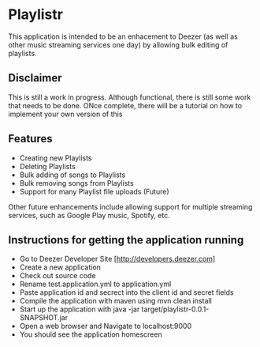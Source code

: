 # Playlistr

This application is intended to be an enhacement to Deezer (as well as other music streaming services one day) by allowing bulk editing of playlists.

## Disclaimer

This is still a work in progress. Although functional, there is still some work that needs to be done. ONce complete, there will be a tutorial on how to implement your own version of this

## Features

- Creating new Playlists
- Deleting Playlists
- Bulk adding of songs to Playlists
- Bulk removing songs from Playlists
- Support for many Playlist file uploads (Future)

Other future enhancements include allowing support for multiple streaming services, such as Google Play music, Spotify, etc.

## Instructions for getting the application running

- Go to Deezer Developer Site [http://developers.deezer.com]
- Create a new application
- Check out source code
- Rename test.application.yml to application.yml
- Paste application id and secrect into the client id and secret fields
- Compile the application with maven using mvn clean install
- Start up the application with java -jar target/playlistr-0.0.1-SNAPSHOT.jar
- Open a web browser and Navigate to localhost:9000
- You should see the application homescreen
